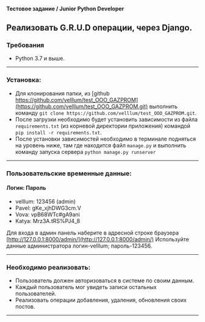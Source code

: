 #### Тестовое задание / Junior Python Developer

## Реализовать G.R.U.D операции, через Django.

### Требования 
- Python 3.7 и выше.

-------------------------------------------------------------------

### Установка:
- Для клонирования папки, из [github https://github.com/velllum/test_OOO_GAZPROM](https://github.com/velllum/test_OOO_GAZPROM.git)
выполнить команду `git clone https://github.com/velllum/test_OOO_GAZPROM.git`.
- После загрузки необходимо будет установить зависимости из файла `requirements.txt` (из корневой директории приложения) 
командой `pip install -r requirements.txt`.
- После установки зависимостей необходимо в терминале подняться на уровень ниже, там где находится файл `manage.py`
и выполнить команду запуска сервера `python manage.py runserver`

-------------------------------------------------------------------

### Пользовательские временные данные:
#### Логин: Пароль
- velllum: 123456 (admin)
- Pavel: gKe_xjhDWG3cm.V
- Vova: vpB68WTc#gA9ani
- Katya: Mrz3A.tRS%PJ4_8

Для входа в админ панель наберите в адресной строке браузера [http://127.0.0.1:8000/admin/](http://127.0.0.1:8000/admin/)
Используйте данные администратора логин-velllum; пароль-123456.

-------------------------------------------------------------------

### Необходимо реализовать:
- Пользователь должен авторизоваться в системе по своим данным.
- Каждый пользователь мог увидеть записи остальных пользователей.
- Реализовать операции добавления, удаления, обновления своих постов.

-------------------------------------------------------------------

